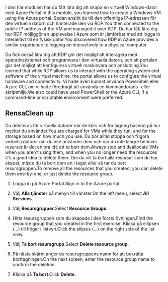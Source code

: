 <span data-ttu-id="f00b1-101">I den här modulen har du fått lära dig att skapa en virtuell Windows-dator med Azure Portal.</span><span class="sxs-lookup"><span data-stu-id="f00b1-101">In this module, you learned how to create a Windows VM using the Azure portal.</span></span> <span data-ttu-id="f00b1-102">Sedan anslöt du till den offentliga IP-adressen för den virtuella datorn och hanterade den via RDP.</span><span class="sxs-lookup"><span data-stu-id="f00b1-102">You then connected to the public IP address of the VM and managed it over RDP.</span></span> <span data-ttu-id="f00b1-103">Du har fått lära dig hur RDP möjliggör en upplevelse i Azure som är jämförbar med att logga in interaktivt till en fysisk dator.</span><span class="sxs-lookup"><span data-stu-id="f00b1-103">You discovered how RDP in Azure provides a similar experience to logging on interactively to a physical computer.</span></span>

<span data-ttu-id="f00b1-104">Du fick också lära dig att RDP gör det möjligt att interagera med operativsystemet och programvara i den virtuella datorn, och att portalen gör det möjligt att konfigurera virtuell maskinvara och anslutning.</span><span class="sxs-lookup"><span data-stu-id="f00b1-104">You learned that while RDP allows us to interact with the operating system and software of the virtual machine, the portal allows us to configure the virtual hardware and connectivity.</span></span> <span data-ttu-id="f00b1-105">Vi hade även kunnat använda PowerShell eller Azure CLI, om vi hade föredragit att använda en kommandorads- eller skriptmiljö.</span><span class="sxs-lookup"><span data-stu-id="f00b1-105">We also could have used PowerShell or the Azure CLI, if a command-line or scriptable environment were preferred.</span></span>

## <a name="clean-up"></a><span data-ttu-id="f00b1-106">Rensa</span><span class="sxs-lookup"><span data-stu-id="f00b1-106">Clean up</span></span>
<!---TODO: Update for sandbox?--->

<span data-ttu-id="f00b1-107">Du debiteras för virtuella datorer när de körs och för lagring baserat på hur mycket du använder.</span><span class="sxs-lookup"><span data-stu-id="f00b1-107">You are charged for VMs while they run, and for the storage based on how much you use.</span></span> <span data-ttu-id="f00b1-108">Du bör alltid stoppa och frigöra virtuella datorer när du inte använder dem och när du inte längre behöver resurser är det en bra idé att ta bort dem.</span><span class="sxs-lookup"><span data-stu-id="f00b1-108">Always stop and deallocate VMs when you aren't using them, and when you no longer need the resources it's a good idea to delete them.</span></span> <span data-ttu-id="f00b1-109">Om du vill ta bort alla resurser som du har skapat, måste du ta bort dem en i taget eller så tar du bort resursgruppen.</span><span class="sxs-lookup"><span data-stu-id="f00b1-109">To remove all the resources that you created, you can delete them one-by-one, or just delete the resource group.</span></span>

1. <span data-ttu-id="f00b1-110">Logga in på Azure Portal.</span><span class="sxs-lookup"><span data-stu-id="f00b1-110">Sign in to the Azure portal.</span></span>

1. <span data-ttu-id="f00b1-111">Välj **Alla tjänster** på menyn till vänster.</span><span class="sxs-lookup"><span data-stu-id="f00b1-111">On the left menu, select **All Services**.</span></span>

1. <span data-ttu-id="f00b1-112">Välj **Resursgrupper**.</span><span class="sxs-lookup"><span data-stu-id="f00b1-112">Select **Resource Groups**.</span></span>

1. <span data-ttu-id="f00b1-113">Hitta resursgruppen som du skapade i den första övningen.</span><span class="sxs-lookup"><span data-stu-id="f00b1-113">Find the resource group that you created in the first exercise.</span></span> <span data-ttu-id="f00b1-114">Klicka på ellipsen (...) till höger i listvyn.</span><span class="sxs-lookup"><span data-stu-id="f00b1-114">Click the ellipsis (...) on the right side of the list view.</span></span>

1. <span data-ttu-id="f00b1-115">Välj **Ta bort resursgrupp**.</span><span class="sxs-lookup"><span data-stu-id="f00b1-115">Select **Delete resource group**.</span></span>

1. <span data-ttu-id="f00b1-116">På nästa skärm anger du resursgruppens namn för att bekräfta borttagningen.</span><span class="sxs-lookup"><span data-stu-id="f00b1-116">On the next screen, enter the resource group name to confirm the deletion.</span></span>

1. <span data-ttu-id="f00b1-117">Klicka på **Ta bort**.</span><span class="sxs-lookup"><span data-stu-id="f00b1-117">Click **Delete**.</span></span>
